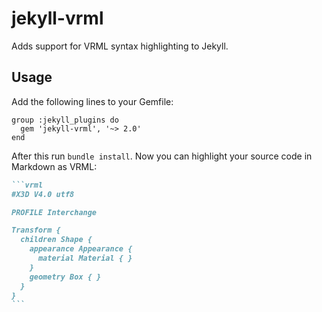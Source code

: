 # jekyll-vrml

Adds support for VRML syntax highlighting to Jekyll.

## Usage

Add the following lines to your Gemfile:

```
group :jekyll_plugins do
  gem 'jekyll-vrml', '~> 2.0'
end
```

After this run `bundle install`. Now you can highlight your source code in Markdown as VRML:

``````md
```vrml
#X3D V4.0 utf8

PROFILE Interchange

Transform {
  children Shape {
    appearance Appearance {
      material Material { }
    }
    geometry Box { }
  }
}
```
``````
